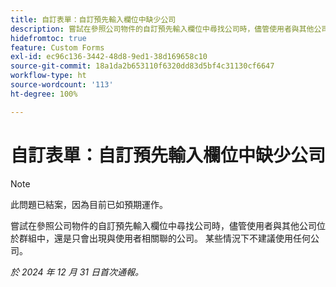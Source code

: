 ```yaml
---
title: 自訂表單：自訂預先輸入欄位中缺少公司
description: 嘗試在參照公司物件的自訂預先輸入欄位中尋找公司時，儘管使用者與其他公司位於群組中，還是只會出現與使用者相關聯的公司。 某些情況下不建議使用任何公司。
hidefromtoc: true
feature: Custom Forms
exl-id: ec96c136-3442-48d8-9ed1-38d169658c10
source-git-commit: 18a1da2b653110f6320dd83d5bf4c31130cf6647
workflow-type: ht
source-wordcount: '113'
ht-degree: 100%

---
```


# 自訂表單：自訂預先輸入欄位中缺少公司

>[!NOTE]
>
>此問題已結案，因為目前已如預期運作。

嘗試在參照公司物件的自訂預先輸入欄位中尋找公司時，儘管使用者與其他公司位於群組中，還是只會出現與使用者相關聯的公司。 某些情況下不建議使用任何公司。

_於 2024 年 12 月 31 日首次通報。_
